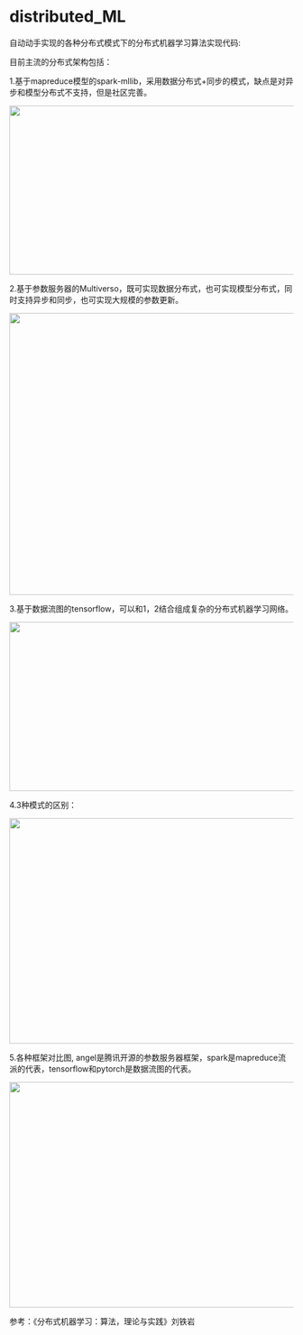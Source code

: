 # distributed_ML


自动动手实现的各种分布式模式下的分布式机器学习算法实现代码:

目前主流的分布式架构包括：

1.基于mapreduce模型的spark-mllib，采用数据分布式+同步的模式，缺点是对异步和模型分布式不支持，但是社区完善。

<div align=center><img src="https://user-images.githubusercontent.com/45705519/125217759-0775f280-e2f4-11eb-83cd-f24de27b460b.png" width="600" height="300" /></div>

2.基于参数服务器的Multiverso，既可实现数据分布式，也可实现模型分布式，同时支持异步和同步，也可实现大规模的参数更新。

<div align=center><img src="https://user-images.githubusercontent.com/45705519/125217790-1c528600-e2f4-11eb-8d6a-89ca04562005.png" width="600" height="500" /></div>

3.基于数据流图的tensorflow，可以和1，2结合组成复杂的分布式机器学习网络。

<div align=center><img src="https://user-images.githubusercontent.com/45705519/125218464-a3ecc480-e2f5-11eb-871e-d6fb8074752f.png" width="600" height="300" /></div>

4.3种模式的区别：

<div align=center><img src="https://user-images.githubusercontent.com/45705519/125216804-d8f71800-e2f1-11eb-8965-5f81c3591e0b.png" width="800" height="400" /></div>

5.各种框架对比图, angel是腾讯开源的参数服务器框架，spark是mapreduce流派的代表，tensorflow和pytorch是数据流图的代表。

<div align=center><img src="https://user-images.githubusercontent.com/45705519/125265174-29449900-e337-11eb-9393-915b879999d3.png" width="600" height="400" /></div>



参考：《分布式机器学习：算法，理论与实践》刘铁岩
